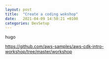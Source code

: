 ```yaml
---
layout: post
title:  "Create a coding wokshop"
date:   2021-04-09 14:50:21 +0100
categories: DevSetup
---
```

hugo 


https://github.com/aws-samples/aws-cdk-intro-workshop/tree/master/workshop

